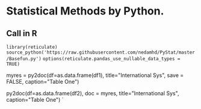 ﻿# Statistical Methods by Python.



## Call in R
`library(reticulate)`
`source_python('https://raw.githubusercontent.com/nedamhd/PyStat/master/Basefun.py')`
`options(reticulate.pandas_use_nullable_data_types = TRUE)`

myres = py2doc(df=as.data.frame(df1), 
               title="International Sys", save = FALSE,
               caption="Table One")

py2doc(df=as.data.frame(df2), doc = myres,
               title="International Sys", 
               caption="Table One")
`
